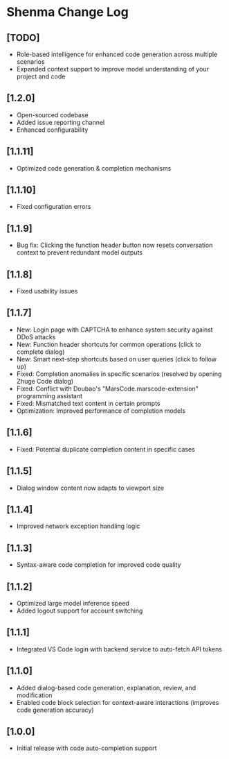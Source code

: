 # Shenma Change Log

## [TODO]

- Role-based intelligence for enhanced code generation across multiple scenarios
- Expanded context support to improve model understanding of your project and code

## [1.2.0]

- Open-sourced codebase
- Added issue reporting channel
- Enhanced configurability

## [1.1.11]

- Optimized code generation & completion mechanisms

## [1.1.10]

- Fixed configuration errors

## [1.1.9]

- Bug fix: Clicking the function header button now resets conversation context to prevent redundant model outputs

## [1.1.8]

- Fixed usability issues

## [1.1.7]

- New: Login page with CAPTCHA to enhance system security against DDoS attacks
- New: Function header shortcuts for common operations (click to complete dialog)
- New: Smart next-step shortcuts based on user queries (click to follow up)
- Fixed: Completion anomalies in specific scenarios (resolved by opening Zhuge Code dialog)
- Fixed: Conflict with Doubao's "MarsCode.marscode-extension" programming assistant
- Fixed: Mismatched text content in certain prompts
- Optimization: Improved performance of completion models

## [1.1.6]

- Fixed: Potential duplicate completion content in specific cases

## [1.1.5]

- Dialog window content now adapts to viewport size

## [1.1.4]

- Improved network exception handling logic

## [1.1.3]

- Syntax-aware code completion for improved code quality

## [1.1.2]

- Optimized large model inference speed
- Added logout support for account switching

## [1.1.1]

- Integrated VS Code login with backend service to auto-fetch API tokens

## [1.1.0]

- Added dialog-based code generation, explanation, review, and modification
- Enabled code block selection for context-aware interactions (improves code generation accuracy)

## [1.0.0]

- Initial release with code auto-completion support
